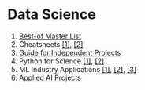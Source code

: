 # Data Science
1. [Best-of Master List](https://github.com/best-of-lists/best-of)
2. Cheatsheets [[1]](https://github.com/FavioVazquez/ds-cheatsheets#data-science-cheatsheets), [[2]](https://www.kdnuggets.com/2022/02/complete-collection-data-science-cheat-sheets-part-1.html)
3. [Guide for Independent Projects](https://ucsd.libguides.com/data-science/projects#s-lg-box-31061401)
4. Python for Science [[1]](https://github.com/nschloe/awesome-scientific-computing), [[2]](https://github.com/TomNicholas/Python-for-Scientists)
5. ML Industry Applications [[1]](https://github.com/firmai/python-business-analytics), [[2]](https://github.com/firmai/business-machine-learning), [[3]](https://github.com/firmai/industry-machine-learning)
6. [Applied AI Projects](https://github.com/ai-collection/ai-collection)
